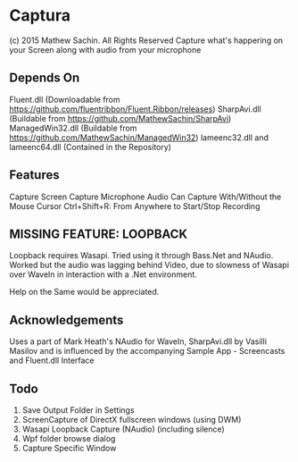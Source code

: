 # Captura
(c) 2015 Mathew Sachin. All Rights Reserved
Capture what's happering on your Screen along with audio from your microphone

Depends On
--------------------------------------------------------------
Fluent.dll (Downloadable from https://github.com/fluentribbon/Fluent.Ribbon/releases)
SharpAvi.dll (Buildable from https://github.com/MathewSachin/SharpAvi)
ManagedWin32.dll (Buildable from https://github.com/MathewSachin/ManagedWin32)
lameenc32.dll and lameenc64.dll (Contained in the Repository)

Features
--------------------------------------------------------------
Capture Screen
Capture Microphone Audio
Can Capture With/Without the Mouse Cursor
Ctrl+Shift+R: From Anywhere to Start/Stop Recording

MISSING FEATURE: LOOPBACK
--------------------------------------------------------------
Loopback requires Wasapi.
Tried using it through Bass.Net and NAudio.
Worked but the audio was lagging behind Video,
due to slowness of Wasapi over WaveIn in interaction with a .Net environment.

Help on the Same would be appreciated.

Acknowledgements
--------------------------------------------------------------
Uses a part of Mark Heath's NAudio for WaveIn,
SharpAvi.dll by Vasilli Masilov
and is influenced by the accompanying Sample App - Screencasts
and Fluent.dll Interface

Todo
--------------------------------------------------------------
1.  Save Output Folder in Settings
2.  ScreenCapture of DirectX fullscreen windows (using DWM)
3.  Wasapi Loopback Capture (NAudio) (including silence)
4.  Wpf folder browse dialog
5.  Capture Specific Window